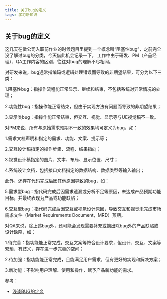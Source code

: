 ```yaml
---
title: 关于bug的定义
tags: 学习新知识
---
```


## 关于bug的定义
这几天在做公司入职前作业的时候题目里提到一个概念叫“阻塞性bug”，之前完全没了解过bug的分类，今天借此机会记录一下。
工作中由于研发、PM（产品经理）、QA工作内容的区别，往往对bug的理解不尽相同。

对研发来说，bug通常指编码或逻辑处理错误而导致的非期望结果，可分为以下三类：

1.阻塞性bug：指操作流程能正常显示、继续和结束，不包括系统对异常情况的处理；

2.功能性bug：指操作能正常结束，但由于实现方法有问题而导致的非期望结果；

3.显示类bug：指操作能正常结束，但交互、视觉、显示等与UE视觉稿不一致。

对PM来说，所有与原始需求预期不一致的效果均可定义为bug，如：

1.需求文档声明和指定的需求、功能、文案、提示等；

2.交互设计稿指定的操作步骤、流程、结果指向；

3.视觉设计稿指定的图片、文本、布局、显示位置、尺寸；

4.系统设计文档，包括接口文档指定的数据结构、数据类型等输入输出；

此外，还存在代码完成后因其他原因导致的bug，如：

5.需求型bug：指代码完成后因需求遗漏或分析不足等原因，未达成产品预期功能目标，并最终表现为产品或功能缺陷；

6.交互型bug：指代码完成后因交互或视觉设计原因，导致交互和视觉未完成市场需求文件（Market Requirements Document，MRD）预期。

对QA来说，除上述bug外，还可能会发现需要补充或摘出除bug外的产品缺陷或设计缺陷，如：

1.待完善：指功能能正常完成，交互文案等符合设计要求，但设计、交互、文案等繁琐、有歧义，存在进一步完善的空间；

2.待加强：指功能能正常完成，且能满足用户需求，但有更好的实现和解决方案；

3.新功能：不影响用户理解、使用和操作，赋予产品新功能的需求。


参考：
- [浅谈BUG的定义](https://zhuanlan.zhihu.com/p/93356009 )
